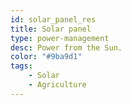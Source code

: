 ```yaml
---
id: solar_panel_res
title: Solar panel
type: power-management
desc: Power from the Sun.
color: "#9ba9d1"
tags:
    - Solar
    - Agriculture
---
```

